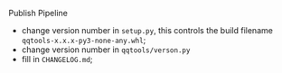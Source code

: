 Publish Pipeline

- change version number in `setup.py`, this controls the build filename `qqtools-x.x.x-py3-none-any.whl`;
- change version number in `qqtools/verson.py`
- fill in `CHANGELOG.md`;
  
